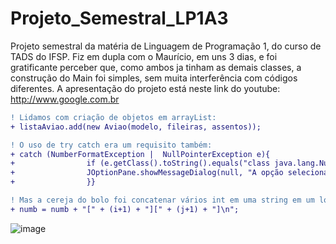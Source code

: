 # Projeto_Semestral_LP1A3

Projeto semestral da matéria de Linguagem de Programação 1, do curso de TADS do IFSP.
Fiz em dupla com o Maurício, em uns 3 dias, e foi gratificante perceber que, como ambos ja tinham as demais classes, a construção do Main foi simples, sem muita interferência com códigos diferentes. A apresentação do projeto está neste link do youtube: http://www.google.com.br
```diff
! Lidamos com criação de objetos em arrayList:
+ listaAviao.add(new Aviao(modelo, fileiras, assentos));
```
```diff
! O uso de try catch era um requisito também:
+ catch (NumberFormatException |  NullPointerException e){
+				 if (e.getClass().toString().equals("class java.lang.NumberFormatException")) {
+				 JOptionPane.showMessageDialog(null, "A opção selecionada não é um número!");
+				 }}
```
```diff
! Mas a cereja do bolo foi concatenar vários int em uma string em um loop, e somar essas strings em uma string final:
+ numb = numb + "[" + (i+1) + "][" + (j+1) + "]\n";
```
![image](https://user-images.githubusercontent.com/61765516/146695710-96e8a389-62bc-4976-81c6-01ca17b5b6e5.png)

